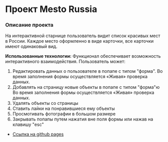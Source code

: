 # Проект Mesto Russia

### Описание проекта

На интерактивной старнице пользователь видит список красивых мест в России. Каждое место оформленно в виде карточки, все карточки имеют одинаковый вид. 

**Использованные технологии:** 
Функционал обеспечивает возможность интерактивного взаимодействия. Пользователь может:
1. Редактировать данных о пользователе в попапе с типом "форма". Во время заполнения формы осуществляется «Живая» проверка данных. 
2. Добавлять на страницу новые объекты в попапе с типом "форма"ю Во время заполнения формы осуществляется «Живая» проверка данных.
3. Удалять объекты со страницы 
4. Ставить лайки на понравившиеся ему объекты
5. Просмотивать фотографии в большом размере
6. Закрывать попапы путем нажатия вне поля формы или нажав на клавишу "esc"

* [Ссылка на github pages](https://ianamerely.github.io/mesto/)
